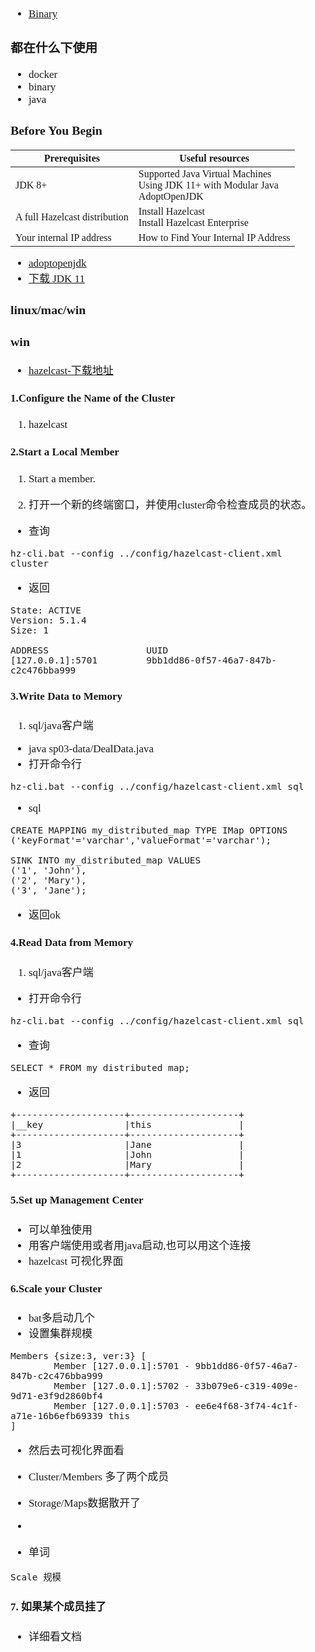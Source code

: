 <span  style="font-family: Simsun,serif; font-size: 17px; ">

- [Binary](https://docs.hazelcast.com/hazelcast/latest/getting-started/get-started-binary)

### 都在什么下使用

- docker
- binary
- java

### Before You Begin

| Prerequisites     | Useful resources      |
|--------------|---------------|
| JDK 8+ | Supported Java Virtual Machines <br> Using JDK 11+ with Modular Java <br> AdoptOpenJDK  |
| A full Hazelcast distribution | Install Hazelcast <br> Install Hazelcast Enterprise |
| Your internal IP address | How to Find Your Internal IP Address |

- [adoptopenjdk](https://adoptopenjdk.net/)
- [下载 JDK 11](https://adoptium.net/zh-CN/download)

### linux/mac/win

### win

- [hazelcast-下载地址](https://hazelcast.com/get-started/download/#hazelcast-platform)

#### 1.Configure the Name of the Cluster

1. hazelcast

#### 2.Start a Local Member

1. Start a member.

2. 打开一个新的终端窗口，并使用cluster命令检查成员的状态。

- 查询

~~~
hz-cli.bat --config ../config/hazelcast-client.xml cluster
~~~

- 返回

~~~
State: ACTIVE
Version: 5.1.4
Size: 1

ADDRESS                  UUID
[127.0.0.1]:5701         9bb1dd86-0f57-46a7-847b-c2c476bba999
~~~

#### 3.Write Data to Memory

1. sql/java客户端

- java sp03-data/DealData.java
- 打开命令行

~~~
hz-cli.bat --config ../config/hazelcast-client.xml sql
~~~

- sql

~~~
CREATE MAPPING my_distributed_map TYPE IMap OPTIONS ('keyFormat'='varchar','valueFormat'='varchar');

SINK INTO my_distributed_map VALUES
('1', 'John'),
('2', 'Mary'),
('3', 'Jane');
~~~

- 返回ok

#### 4.Read Data from Memory

1. sql/java客户端

- 打开命令行

~~~
hz-cli.bat --config ../config/hazelcast-client.xml sql
~~~

- 查询

~~~
SELECT * FROM my_distributed_map;
~~~

- 返回

~~~
+--------------------+--------------------+
|__key               |this                |
+--------------------+--------------------+
|3                   |Jane                |
|1                   |John                |
|2                   |Mary                |
+--------------------+--------------------+
~~~

#### 5.Set up Management Center

- 可以单独使用
- 用客户端使用或者用java启动,也可以用这个连接
- hazelcast 可视化界面

#### 6.Scale your Cluster

- bat多启动几个
- 设置集群规模

~~~
Members {size:3, ver:3} [
        Member [127.0.0.1]:5701 - 9bb1dd86-0f57-46a7-847b-c2c476bba999
        Member [127.0.0.1]:5702 - 33b079e6-c319-409e-9d71-e3f9d2860bf4
        Member [127.0.0.1]:5703 - ee6e4f68-3f74-4c1f-a71e-16b6efb69339 this
]
~~~

- 然后去可视化界面看
- Cluster/Members 多了两个成员
- Storage/Maps数据散开了
-


- 单词

~~~
Scale 规模
~~~

#### 7. 如果某个成员挂了

- 详细看文档

</span>